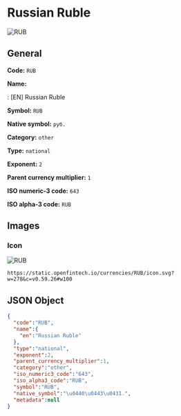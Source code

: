 
# Russian Ruble 
![RUB](https://static.openfintech.io/currencies/RUB/icon.svg?w=278&c=v0.59.26#w100)  

## General 
 
**Code:** `RUB` 
 
**Name:** 
 
:	[EN] Russian Ruble 
 
**Symbol:** `RUB` 
 
**Native symbol:** `руб.` 
 
**Category:** `other` 
 
**Type:** `national` 
 
**Exponent:** `2` 
 
**Parent currency multiplier:** `1` 
 
**ISO numeric-3 code:** `643` 
 
**ISO alpha-3 code:** `RUB` 
 

## Images 

### Icon 
 
![RUB](https://static.openfintech.io/currencies/RUB/icon.svg?w=278&c=v0.59.26#w100)  

```
https://static.openfintech.io/currencies/RUB/icon.svg?w=278&c=v0.59.26#w100
```  

## JSON Object 

```json
{
  "code":"RUB",
  "name":{
    "en":"Russian Ruble"
  },
  "type":"national",
  "exponent":2,
  "parent_currency_multiplier":1,
  "category":"other",
  "iso_numeric3_code":"643",
  "iso_alpha3_code":"RUB",
  "symbol":"RUB",
  "native_symbol":"\u0440\u0443\u0431.",
  "metadata":null
}
```  
